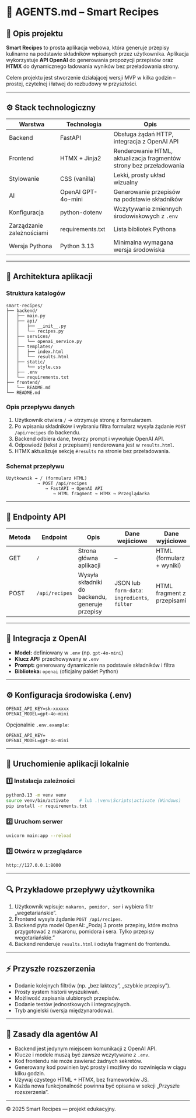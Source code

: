 # 🤖 AGENTS.md – Smart Recipes

## 🧩 Opis projektu

**Smart Recipes** to prosta aplikacja webowa, która generuje przepisy kulinarne na podstawie składników wpisanych przez użytkownika. Aplikacja wykorzystuje **API OpenAI** do generowania propozycji przepisów oraz **HTMX** do dynamicznego ładowania wyników bez przeładowania strony.

Celem projektu jest stworzenie działającej wersji MVP w kilka godzin – prostej, czytelnej i łatwej do rozbudowy w przyszłości.

---

## ⚙️ Stack technologiczny

| Warstwa | Technologia | Opis |
|----------|--------------|------|
| Backend | FastAPI | Obsługa żądań HTTP, integracja z OpenAI API |
| Frontend | HTMX + Jinja2 | Renderowanie HTML, aktualizacja fragmentów strony bez przeładowania |
| Stylowanie | CSS (vanilla) | Lekki, prosty układ wizualny |
| AI | OpenAI GPT-4o-mini | Generowanie przepisów na podstawie składników |
| Konfiguracja | python-dotenv | Wczytywanie zmiennych środowiskowych z `.env` |
| Zarządzanie zależnościami | requirements.txt | Lista bibliotek Pythona |
| Wersja Pythona | Python 3.13 | Minimalna wymagana wersja środowiska |

---

## 🧱 Architektura aplikacji

### Struktura katalogów

```
smart-recipes/
├── backend/
│   ├── main.py
│   ├── api/
│   │   ├── __init__.py
│   │   └── recipes.py
│   ├── services/
│   │   └── openai_service.py
│   ├── templates/
│   │   ├── index.html
│   │   └── results.html
│   ├── static/
│   │   └── style.css
│   ├── .env
│   └── requirements.txt
├── frontend/
│   └── README.md
└── README.md
```

### Opis przepływu danych

1. Użytkownik otwiera `/` → otrzymuje stronę z formularzem.
2. Po wpisaniu składników i wybraniu filtra formularz wysyła żądanie `POST /api/recipes` do backendu.
3. Backend odbiera dane, tworzy prompt i wywołuje OpenAI API.
4. Odpowiedź (tekst z przepisami) renderowana jest w `results.html`.
5. HTMX aktualizuje sekcję `#results` na stronie bez przeładowania.

### Schemat przepływu

```
Użytkownik → / (formularz HTML)
            → POST /api/recipes
               → FastAPI → OpenAI API
                  → HTML fragment → HTMX → Przeglądarka
```

---

## 🔌 Endpointy API

| Metoda | Endpoint | Opis | Dane wejściowe | Dane wyjściowe |
|---------|-----------|------|----------------|----------------|
| GET | `/` | Strona główna aplikacji | – | HTML (formularz + wyniki) |
| POST | `/api/recipes` | Wysyła składniki do backendu, generuje przepisy | JSON lub `form-data`: `ingredients`, `filter` | HTML fragment z przepisami |

---

## 🧠 Integracja z OpenAI

- **Model:** definiowany w `.env` (np. `gpt-4o-mini`)  
- **Klucz API:** przechowywany w `.env`  
- **Prompt:** generowany dynamicznie na podstawie składników i filtra  
- **Biblioteka:** `openai` (oficjalny pakiet Python)

---

## ⚙️ Konfiguracja środowiska (.env)

```
OPENAI_API_KEY=sk-xxxxxx
OPENAI_MODEL=gpt-4o-mini
```

Opcjonalnie `.env.example`:

```
OPENAI_API_KEY=
OPENAI_MODEL=gpt-4o-mini
```

---

## 🧰 Uruchomienie aplikacji lokalnie

### 1️⃣ Instalacja zależności

```bash
python3.13 -m venv venv
source venv/bin/activate    # lub .\venv\Scripts\activate (Windows)
pip install -r requirements.txt
```

### 2️⃣ Uruchom serwer

```bash
uvicorn main:app --reload
```

### 3️⃣ Otwórz w przeglądarce

```
http://127.0.0.1:8000
```

---

## 🔍 Przykładowe przepływy użytkownika

1. Użytkownik wpisuje: `makaron, pomidor, ser` i wybiera filtr „wegetariańskie”.
2. Frontend wysyła żądanie `POST /api/recipes`.
3. Backend pyta model OpenAI: „Podaj 3 proste przepisy, które można przygotować z makaronu, pomidora i sera. Tylko przepisy wegetariańskie.”
4. Backend renderuje `results.html` i odsyła fragment do frontendu.

---

## ⚡ Przyszłe rozszerzenia

- Dodanie kolejnych filtrów (np. „bez laktozy”, „szybkie przepisy”).
- Prosty system historii wyszukiwań.
- Możliwość zapisania ulubionych przepisów.
- Dodanie testów jednostkowych i integracyjnych.
- Tryb angielski (wersja międzynarodowa).

---

## 🧭 Zasady dla agentów AI

- Backend jest jedynym miejscem komunikacji z OpenAI API.
- Klucze i modele muszą być zawsze wczytywane z `.env`.
- Kod frontendu nie może zawierać żadnych sekretów.
- Generowany kod powinien być prosty i możliwy do rozwinięcia w ciągu kilku godzin.
- Używaj czystego HTML + HTMX, bez frameworków JS.
- Każda nowa funkcjonalność powinna być opisana w sekcji „Przyszłe rozszerzenia”.

---

© 2025 Smart Recipes — projekt edukacyjny.

